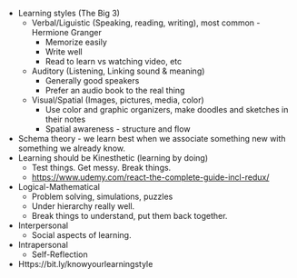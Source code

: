* Learning styles (The Big 3)
    * Verbal/Liguistic (Speaking, reading, writing), most common - Hermione Granger
        * Memorize easily
        * Write well
        * Read to learn vs watching video, etc
    * Auditory (Listening, Linking sound & meaning)
        * Generally good speakers
        * Prefer an audio book to the real thing
    * Visual/Spatial (Images, pictures, media, color)
        * Use color and graphic organizers, make doodles and sketches in their notes
        * Spatial awareness - structure and flow
* Schema theory - we learn best when we associate something new with something we already know.
* Learning should be Kinesthetic (learning by doing)
    * Test things. Get messy. Break things.
    * https://www.udemy.com/react-the-complete-guide-incl-redux/
* Logical-Mathematical
    * Problem solving, simulations, puzzles
    * Under hierarchy really well.
    * Break things to understand, put them back together.
* Interpersonal
    * Social aspects of learning.
* Intrapersonal
    * Self-Reflection
* Https://bit.ly/knowyourlearningstyle